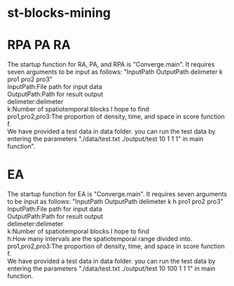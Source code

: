 # st-blocks-mining

# RPA PA RA
The startup function for RA, PA, and RPA is "Converge.main". It requires seven arguments to be input as follows: "InputPath OutputPath delimeter k pro1 pro2 pro3"  
InputPath:File path for input data  
OutputPath:Path for result output  
delimeter:delimeter  
k:Number of spatiotemporal blocks I hope to find  
pro1,pro2,pro3:The proportion of density, time, and space in score function f.  
We have provided a test data in data folder. you can run the test data by entering the parameters "./data/test.txt ./output/test 10 1 1 1" in main function".  

# EA
The startup function for EA is "Converge.main". It requires seven arguments to be input as follows: "InputPath OutputPath delimeter k h pro1 pro2 pro3"  
InputPath:File path for input data  
OutputPath:Path for result output  
delimeter:delimeter  
k:Number of spatiotemporal blocks I hope to find  
h:How many intervals are the spatiotemporal range divided into.
pro1,pro2,pro3:The proportion of density, time, and space in score function f.  
We have provided a test data in data folder. you can run the test data by entering the parameters "./data/test.txt ./output/test 10 100 1 1 1" in main function.  
